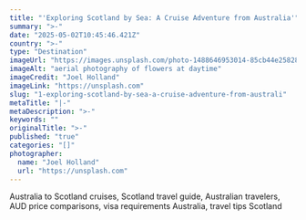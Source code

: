 ```yaml
---
title: "'Exploring Scotland by Sea: A Cruise Adventure from Australia'"
summary: ">-"
date: "2025-05-02T10:45:46.421Z"
country: ">-"
type: "Destination"
imageUrl: "https://images.unsplash.com/photo-1488646953014-85cb44e25828?q=80&w=1935&auto=format&fit=crop&ixlib=rb-4.0.3&ixid=M3wxMjA3fDB8MHxwaG90by1wYWdlfHx8fGVufDB8fHx8fA%3D%3D"
imageAlt: "aerial photography of flowers at daytime"
imageCredit: "Joel Holland"
imageLink: "https://unsplash.com"
slug: "1-exploring-scotland-by-sea-a-cruise-adventure-from-australi"
metaTitle: "|-"
metaDescription: ">-"
keywords: ""
originalTitle: ">-"
published: "true"
categories: "[]"
photographer:
  name: "Joel Holland"
  url: "https://unsplash.com"
---
```






Australia to Scotland cruises, Scotland travel guide, Australian travelers, AUD price comparisons, visa requirements Australia, travel tips Scotland
